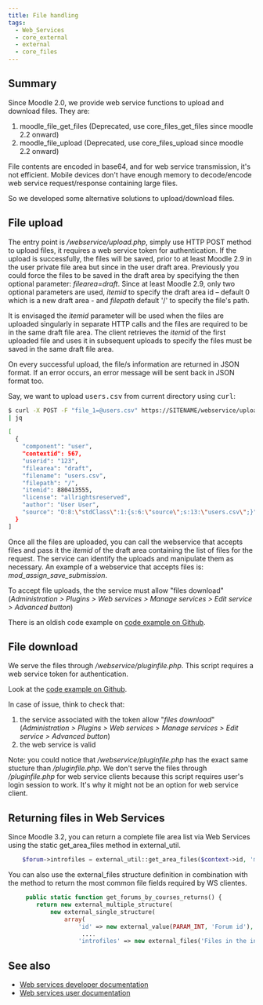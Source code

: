 ```yaml
---
title: File handling
tags:
  - Web_Services
  - core_external
  - external
  - core_files
---
```


## Summary

Since Moodle 2.0, we provide web service functions to upload and download files. They are:

1. moodle_file_get_files (Deprecated, use core_files_get_files since moodle 2.2 onward)
1. moodle_file_upload (Deprecated, use core_files_upload since moodle 2.2 onward)

File contents are encoded in base64, and for web service transmission, it's not efficient. Mobile devices don't have enough memory to decode/encode web service request/response containing large files.

So we developed some alternative solutions to upload/download files.

## File upload

The entry point is */webservice/upload.php*, simply use HTTP POST method to upload files, it requires a web service token for authentication. If the upload is successfully, the files will be saved, prior to at least Moodle 2.9 in the user private file area but since in the user draft area.  Previously you could force the files to be saved in the draft area by specifying the then  optional parameter: *filearea=draft*.  Since at least Moodle 2.9, only two optional parameters are used, *itemid* to specify the draft area id – default 0 which is a new draft area - and *filepath* default  \'/\' to specify the file's path.

It is envisaged the *itemid* parameter will be used when the files are uploaded singularly in separate HTTP calls and the files are required to be in the same draft file area.  The client retrieves the *itemid* of the first uploaded file and uses it in subsequent uploads to specify the files must be saved in the same draft file area.

On every successful upload, the file/s information are returned in JSON format. If an error occurs, an error message will be sent back in JSON format too.

Say, we want to upload <tt>users.csv</tt> from current directory using <tt>curl</tt>:

```bash
$ curl -X POST -F "file_1=@users.csv" https://SITENAME/webservice/upload.php?token=TOKEN \
| jq

[
  {
    "component": "user",
    "contextid": 567,
    "userid": "123",
    "filearea": "draft",
    "filename": "users.csv",
    "filepath": "/",
    "itemid": 880413555,
    "license": "allrightsreserved",
    "author": "User User",
    "source": "O:8:\"stdClass\":1:{s:6:\"source\";s:13:\"users.csv\";}"
  }
]
```

Once all the files are uploaded, you can call the webservice that accepts files and pass it the *itemid* of the draft area containing the list of files for the request. The service can identify the uploads and manipulate them as necessary.  An example of a webservice that accepts files is: *mod_assign_save_submission*.

To accept file uploads, the the service must allow "files download" (*Administration > Plugins > Web services > Manage services > Edit service > Advanced button*)

There is an oldish code example on [code example on Github](https://github.com/moodlehq/sample-ws-clients/tree/master/PHP-HTTP-filehandling).

## File download

We serve the files through */webservice/pluginfile.php*. This script requires a web service token for authentication.

Look at the [code example on Github](https://github.com/moodlehq/sample-ws-clients/tree/master/PHP-HTTP-filehandling).

In case of issue, think to check that:

1. the service associated with the token allow "*files download*"  (*Administration > Plugins > Web services > Manage services > Edit service > Advanced button*)
1. the web service is valid

Note: you could notice that */webservice/pluginfile.php* has the exact same stucture than */pluginfile.php*. We don't serve the files through */pluginfile.php* for web service clients because this script requires user's login session to work. It's why it might not be an option for web service client.

## Returning files in Web Services

Since Moodle 3.2, you can return a complete file area list via Web Services using the static get_area_files method in external_util.

```php
    $forum->introfiles = external_util::get_area_files($context->id, 'mod_forum', 'intro', false, false);
```

You can also use the external_files structure definition in combination with the method to return the most common file fields required by WS clientes.

```php
     public static function get_forums_by_courses_returns() {
        return new external_multiple_structure(
            new external_single_structure(
                array(
                    'id' => new external_value(PARAM_INT, 'Forum id'),
                     ....
                    'introfiles' => new external_files('Files in the introduction text', VALUE_OPTIONAL),
```

## See also

- [Web services developer documentation](./index.md)
- [Web services user documentation](https://docs.moodle.org/en/Web_services)
